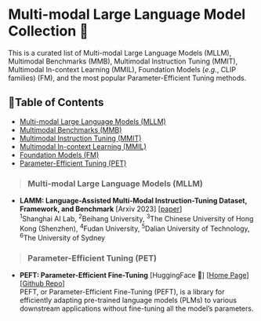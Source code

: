 # Multi-modal Large Language Model Collection 🦕
This is a curated list of Multi-modal Large Language Models (MLLM), Multimodal Benchmarks (MMB), Multimodal Instruction Tuning (MMIT), Multimodal In-context Learning (MMIL), Foundation Models (*e.g.*, CLIP families) (FM), and the most popular Parameter-Efficient Tuning methods.

## 📒Table of Contents
- [Multi-modal Large Language Models (MLLM)](#multimodal-large-language-models)
- [Multimodal Benchmarks (MMB)](#multimodal-benchmarks)
- [Multimodal Instruction Tuning (MMIT)](#multimodal-instruction-tuning)
- [Multimodal In-context Learning (MMIL)](#multimodal-in-context-learning)
- [Foundation Models (FM)](#foundation-models)
- [Parameter-Efficient Tuning (PET)](#parameter-efficient-tuning)

> ### Multi-modal Large Language Models (MLLM)

* **LAMM: Language-Assisted Multi-Modal Instruction-Tuning Dataset, Framework, and Benchmark** [Arxiv 2023] [[paper](https://arxiv.org/pdf/2306.06687.pdf)]<br>
<sup>1</sup>Shanghai AI Lab, <sup>2</sup>Beihang University, <sup>3</sup>The Chinese University of Hong Kong (Shenzhen), <sup>4</sup>Fudan University, <sup>5</sup>Dalian University of Technology, <sup>6</sup>The University of Sydney<br>



> ### Parameter-Efficient Tuning (PET)
* **PEFT: Parameter-Efficient Fine-Tuning** [HuggingFace 🤗] [[Home Page](https://huggingface.co/docs/peft/index)] [[Github Repo](https://github.com/huggingface/peft)]<br>
PEFT, or Parameter-Efficient Fine-Tuning (PEFT), is a library for efficiently adapting pre-trained language models (PLMs) to various downstream applications without fine-tuning all the model’s parameters. <br>

